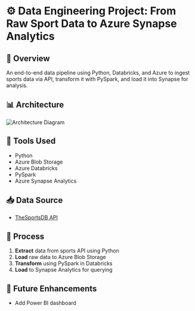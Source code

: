 # ⚙️ Data Engineering Project: From Raw Sport Data to Azure Synapse Analytics

## 🚀 Overview

An end-to-end data pipeline using Python, Databricks, and Azure to ingest sports data via API, transform it with PySpark, and load it into Synapse for analysis.

## 📊 Architecture

![Architecture Diagram](<img width="750" height="391" alt="diagram" src="https://github.com/user-attachments/assets/594a33db-c9dd-45ab-aae0-5ab6c55c379f" />)

## 🧱 Tools Used
- Python
- Azure Blob Storage
- Azure Databricks
- PySpark
- Azure Synapse Analytics

## 📥 Data Source
- [TheSportsDB API](https://www.thesportsdb.com/api.php)

## 🧪 Process
1. **Extract** data from sports API using Python
2. **Load** raw data to Azure Blob Storage
3. **Transform** using PySpark in Databricks
4. **Load** to Synapse Analytics for querying

## 📌 Future Enhancements
- Add Power BI dashboard
